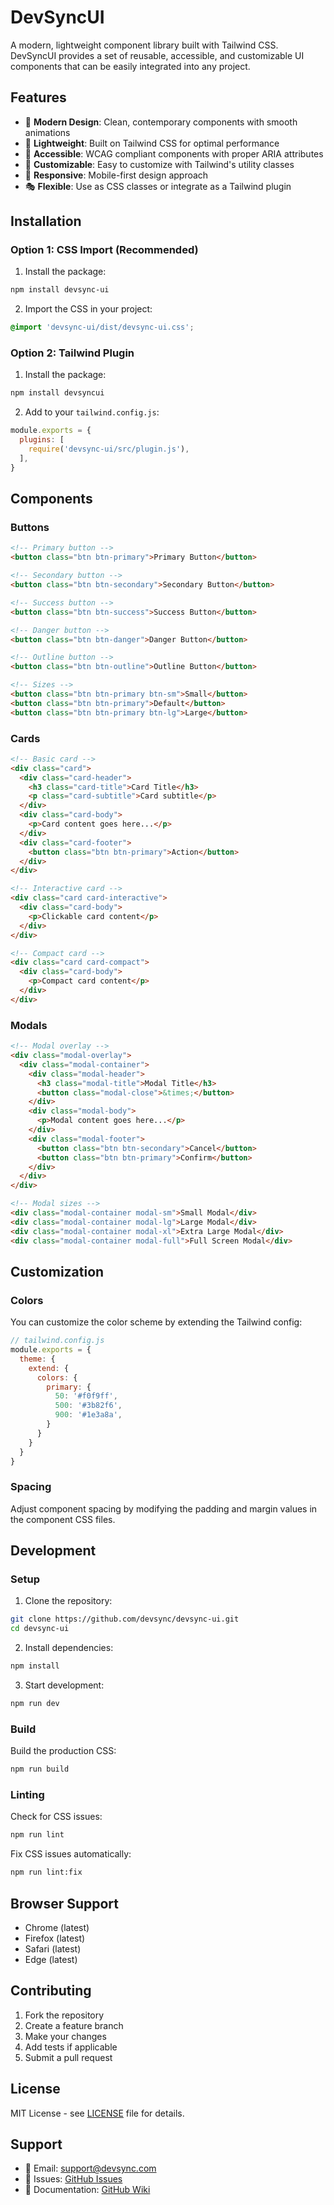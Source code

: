 # DevSyncUI

A modern, lightweight component library built with Tailwind CSS. DevSyncUI provides a set of reusable, accessible, and customizable UI components that can be easily integrated into any project.

## Features

- 🎨 **Modern Design**: Clean, contemporary components with smooth animations
- 🚀 **Lightweight**: Built on Tailwind CSS for optimal performance
- 🎯 **Accessible**: WCAG compliant components with proper ARIA attributes
- 🔧 **Customizable**: Easy to customize with Tailwind's utility classes
- 📱 **Responsive**: Mobile-first design approach
- 🎭 **Flexible**: Use as CSS classes or integrate as a Tailwind plugin

## Installation

### Option 1: CSS Import (Recommended)

1. Install the package:
```bash
npm install devsync-ui
```

2. Import the CSS in your project:
```css
@import 'devsync-ui/dist/devsync-ui.css';
```

### Option 2: Tailwind Plugin

1. Install the package:
```bash
npm install devsyncui
```

2. Add to your `tailwind.config.js`:
```javascript
module.exports = {
  plugins: [
    require('devsync-ui/src/plugin.js'),
  ],
}
```

## Components

### Buttons

```html
<!-- Primary button -->
<button class="btn btn-primary">Primary Button</button>

<!-- Secondary button -->
<button class="btn btn-secondary">Secondary Button</button>

<!-- Success button -->
<button class="btn btn-success">Success Button</button>

<!-- Danger button -->
<button class="btn btn-danger">Danger Button</button>

<!-- Outline button -->
<button class="btn btn-outline">Outline Button</button>

<!-- Sizes -->
<button class="btn btn-primary btn-sm">Small</button>
<button class="btn btn-primary">Default</button>
<button class="btn btn-primary btn-lg">Large</button>
```

### Cards

```html
<!-- Basic card -->
<div class="card">
  <div class="card-header">
    <h3 class="card-title">Card Title</h3>
    <p class="card-subtitle">Card subtitle</p>
  </div>
  <div class="card-body">
    <p>Card content goes here...</p>
  </div>
  <div class="card-footer">
    <button class="btn btn-primary">Action</button>
  </div>
</div>

<!-- Interactive card -->
<div class="card card-interactive">
  <div class="card-body">
    <p>Clickable card content</p>
  </div>
</div>

<!-- Compact card -->
<div class="card card-compact">
  <div class="card-body">
    <p>Compact card content</p>
  </div>
</div>
```

### Modals

```html
<!-- Modal overlay -->
<div class="modal-overlay">
  <div class="modal-container">
    <div class="modal-header">
      <h3 class="modal-title">Modal Title</h3>
      <button class="modal-close">&times;</button>
    </div>
    <div class="modal-body">
      <p>Modal content goes here...</p>
    </div>
    <div class="modal-footer">
      <button class="btn btn-secondary">Cancel</button>
      <button class="btn btn-primary">Confirm</button>
    </div>
  </div>
</div>

<!-- Modal sizes -->
<div class="modal-container modal-sm">Small Modal</div>
<div class="modal-container modal-lg">Large Modal</div>
<div class="modal-container modal-xl">Extra Large Modal</div>
<div class="modal-container modal-full">Full Screen Modal</div>
```

## Customization

### Colors

You can customize the color scheme by extending the Tailwind config:

```javascript
// tailwind.config.js
module.exports = {
  theme: {
    extend: {
      colors: {
        primary: {
          50: '#f0f9ff',
          500: '#3b82f6',
          900: '#1e3a8a',
        }
      }
    }
  }
}
```

### Spacing

Adjust component spacing by modifying the padding and margin values in the component CSS files.

## Development

### Setup

1. Clone the repository:
```bash
git clone https://github.com/devsync/devsync-ui.git
cd devsync-ui
```

2. Install dependencies:
```bash
npm install
```

3. Start development:
```bash
npm run dev
```

### Build

Build the production CSS:
```bash
npm run build
```

### Linting

Check for CSS issues:
```bash
npm run lint
```

Fix CSS issues automatically:
```bash
npm run lint:fix
```

## Browser Support

- Chrome (latest)
- Firefox (latest)
- Safari (latest)
- Edge (latest)

## Contributing

1. Fork the repository
2. Create a feature branch
3. Make your changes
4. Add tests if applicable
5. Submit a pull request

## License

MIT License - see [LICENSE](LICENSE) file for details.

## Support

- 📧 Email: support@devsync.com
- 🐛 Issues: [GitHub Issues](https://github.com/devsync/devsync-ui/issues)
- 📖 Documentation: [GitHub Wiki](https://github.com/devsync/devsync-ui/wiki) 